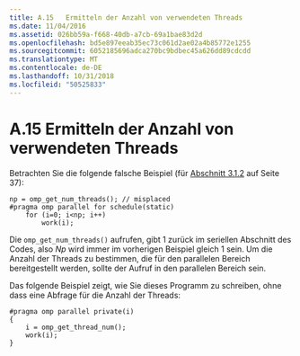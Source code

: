 ```yaml
---
title: A.15   Ermitteln der Anzahl von verwendeten Threads
ms.date: 11/04/2016
ms.assetid: 026bb59a-f668-40db-a7cb-69a1bae83d2d
ms.openlocfilehash: bd5e897eeab35ec73c061d2ae02a4b85772e1255
ms.sourcegitcommit: 6052185696adca270bc9bdbec45a626dd89cdcdd
ms.translationtype: MT
ms.contentlocale: de-DE
ms.lasthandoff: 10/31/2018
ms.locfileid: "50525833"
---
```

# <a name="a15---determining-the-number-of-threads-used"></a>A.15   Ermitteln der Anzahl von verwendeten Threads

Betrachten Sie die folgende falsche Beispiel (für [Abschnitt 3.1.2](../../parallel/openmp/3-1-2-omp-get-num-threads-function.md) auf Seite 37):

```
np = omp_get_num_threads(); // misplaced
#pragma omp parallel for schedule(static)
    for (i=0; i<np; i++)
        work(i);
```

Die `omp_get_num_threads()` aufrufen, gibt 1 zurück im seriellen Abschnitt des Codes, also *Np* wird immer im vorherigen Beispiel gleich 1 sein. Um die Anzahl der Threads zu bestimmen, die für den parallelen Bereich bereitgestellt werden, sollte der Aufruf in den parallelen Bereich sein.

Das folgende Beispiel zeigt, wie Sie dieses Programm zu schreiben, ohne dass eine Abfrage für die Anzahl der Threads:

```
#pragma omp parallel private(i)
{
    i = omp_get_thread_num();
    work(i);
}
```